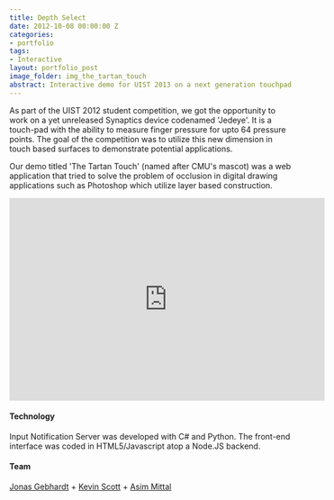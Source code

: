 ```yaml
---
title: Depth Select
date: 2012-10-08 00:00:00 Z
categories:
- portfolio
tags:
- Interactive
layout: portfolio_post
image_folder: img_the_tartan_touch
abstract: Interactive demo for UIST 2013 on a next generation touchpad by Synaptics
---
```


As part of the UIST 2012 student competition, we got the opportunity to work on a yet unreleased Synaptics device codenamed 'Jedeye'. It is a touch-pad with the ability to measure finger pressure for upto 64 pressure points. The goal of the competition was to utilize this new dimension in touch based surfaces to demonstrate potential applications.

Our demo titled 'The Tartan Touch' (named after CMU's mascot) was a web application that tried to solve the problem of occlusion in digital drawing applications such as Photoshop which utilize layer based construction.

<p style="text-align:center">
<iframe width="560" height="360" src="http://www.youtube.com/embed/PJsDEQgc4pw" frameborder="0"> </iframe>
</p>

<h4>Technology</h4>

Input Notification Server was developed with C# and Python.
The front-end interface was coded in HTML5/Javascript atop a Node.JS backend.

<h4>Team</h4>

[Jonas Gebhardt](http://jonasgebhardt.net) + [Kevin Scott](http://www.herdingpixels.com/) + [Asim Mittal](http://asimmittal.net)